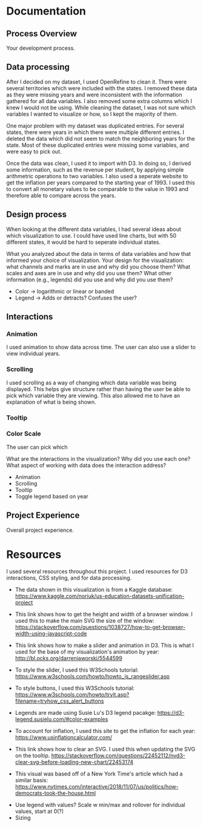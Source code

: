 # Documentation
## Process Overview
Your development process.

## Data processing 
After I decided on my dataset, I used OpenRefine to clean it. There were several territories which were included with the states. I removed these data as they were missing 
years and were inconsistent with the information gathered for all data variables. I also removed some extra columns which I knew I would not be using. While cleaning the 
dataset, I was not sure which variables I wanted to visualize or how, so I kept the majority of them. 

One major problem with my dataset was duplicated entries. For several states, there were years in which there were multiple different entries. I deleted the data which did
not seem to match the neighboring years for the state. Most of these duplicated entries were missing some variables, and were easy to pick out.

Once the data was clean, I used it to import with D3. In doing so, I derived some information, such as the revenue per student, by applying simple arithmetric operations to two variables. I also used a seperate website to get the inflation per years compared to the starting year of 1993. I used this to convert all monetary values to be comparable
to the value in 1993 and therefore able to compare across the years. 


## Design process
When looking at the different data variables, I had several ideas about which visualization to use. I could have used line charts, but with 50 different states, 
it would be hard to seperate individual states. 

What you analyzed about the data in terms of data variables and how that informed your choice of visualization.
Your design for the visualization: what channels and marks are in use and why did you choose them? What scales and axes are in use and why did you use them? What other information (e.g., legends) did you use and why did you use them?
- Color -> logarithmic or linear or banded
- Legend -> Adds or detracts? Confuses the user?


## Interactions
### Animation
I used animation to show data across time. The user can also use a slider to view individual years.

### Scrolling
I used scrolling as a way of changing which data variable was being displayed. This helps give structure rather than having the user be able to pick 
which variable they are viewing. This also allowed me to have an explanation of what is being shown.

### Tooltip

### Color Scale 
The user can pick which 

What are the interactions in the visualization? Why did you use each one? What aspect of working with data does the interaction address?
- Animation
- Scrolling
- Tooltip
- Toggle legend based on year

## Project Experience 
Overall project experience.



# Resources
I used several resources throughout this project. I used resources for D3 interactions, CSS styling, and for data processing.

 * The data shown in this visualization is from a Kaggle database: https://www.kaggle.com/noriuk/us-education-datasets-unification-project 

 * This link shows how to get the height and width of a browser window. I used this to make the main SVG the size of the window:
https://stackoverflow.com/questions/1038727/how-to-get-browser-width-using-javascript-code 

* This link shows how to make a slider and animation in D3. This is what I used for the base of my visualization's animation by year: 
http://bl.ocks.org/darrenjaworski/5544599

* To style the slider, I used this W3Schools tutorial: 
https://www.w3schools.com/howto/howto_js_rangeslider.asp

* To style buttons, I used this W3Schools tutorial: 
https://www.w3schools.com/howto/tryit.asp?filename=tryhow_css_alert_buttons

* Legends are made using Susie Lu's D3 legend pacakge:
https://d3-legend.susielu.com/#color-examples 

* To account for inflation, I used this site to get the inflation for each year: 
https://www.usinflationcalculator.com/

* This link shows how to clear an SVG. I used this when updating the SVG on the tooltip.
https://stackoverflow.com/questions/22452112/nvd3-clear-svg-before-loading-new-chart/22453174

* This visual was based off of a New York Time's article which had a similar basis: 
https://www.nytimes.com/interactive/2018/11/07/us/politics/how-democrats-took-the-house.html


- Use legend with values?  Scale w min/max and rollover for individual values, start at 0(?)
- Sizing
